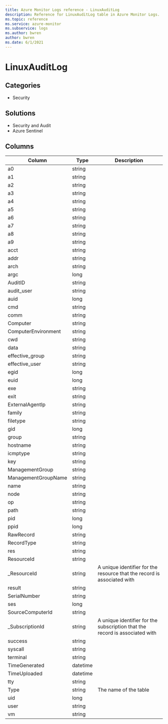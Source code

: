 ```yaml
---
title: Azure Monitor Logs reference - LinuxAuditLog
description: Reference for LinuxAuditLog table in Azure Monitor Logs.
ms.topic: reference
ms.service: azure-monitor
ms.subservice: logs
ms.author: bwren
author: bwren
ms.date: 6/1/2021
---
```


# LinuxAuditLog

 

## Categories

- Security
## Solutions

- Security and Audit
- Azure Sentinel




## Columns

|Column|Type|Description|
|---|---|---|
|a0|string||
|a1|string||
|a2|string||
|a3|string||
|a4|string||
|a5|string||
|a6|string||
|a7|string||
|a8|string||
|a9|string||
|acct|string||
|addr|string||
|arch|string||
|argc|long||
|AuditID|string||
|audit_user|string||
|auid|long||
|cmd|string||
|comm|string||
|Computer|string||
|ComputerEnvironment|string||
|cwd|string||
|data|string||
|effective_group|string||
|effective_user|string||
|egid|long||
|euid|long||
|exe|string||
|exit|string||
|ExternalAgentIp|string||
|family|string||
|filetype|string||
|gid|long||
|group|string||
|hostname|string||
|icmptype|string||
|key|string||
|ManagementGroup|string||
|ManagementGroupName|string||
|name|string||
|node|string||
|op|string||
|path|string||
|pid|long||
|ppid|long||
|RawRecord|string||
|RecordType|string||
|res|string||
|ResourceId|string||
|_ResourceId|string|A unique identifier for the resource that the record is associated with|
|result|string||
|SerialNumber|string||
|ses|long||
|SourceComputerId|string||
|_SubscriptionId|string|A unique identifier for the subscription that the record is associated with|
|success|string||
|syscall|string||
|terminal|string||
|TimeGenerated|datetime||
|TimeUploaded|datetime||
|tty|string||
|Type|string|The name of the table|
|uid|long||
|user|string||
|vm|string||
